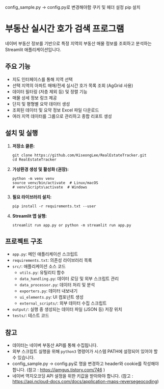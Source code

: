 config_sample.py -> config.py로 변경해야함
쿠키 및 헤더 설정
pip 설치


# 부동산 실시간 호가 검색 프로그램

네이버 부동산 정보를 기반으로 특정 지역의 부동산 매물 정보를 조회하고 분석하는 Streamlit 애플리케이션입니다.

## 주요 기능

- 지도 인터페이스를 통해 지역 선택
- 선택 지역의 아파트 매매/전세 실시간 호가 목록 조회 (AgGrid 사용)
- 데이터 필터링 (저층 제외 등) 및 정렬 기능
- 매물 상세 정보 링크 제공
- 단지 및 평형별 요약 데이터 생성
- 조회된 데이터 및 요약 정보 Excel 파일 다운로드
- 여러 지역 데이터를 그룹으로 관리하고 종합 리포트 생성

## 설치 및 실행

1.  **저장소 클론:**
    ```
    git clone https://github.com/KiseongLee/RealEstateTracker.git
    cd RealEstateTracker
    ```

2.  **가상환경 생성 및 활성화 (권장):**
    ```
    python -m venv venv
    source venv/bin/activate  # Linux/macOS
    # venv\Scripts\activate  # Windows
    ```

3.  **필요 라이브러리 설치:**
    ```
    pip install -r requirements.txt --user
    ```

4.  **Streamlit 앱 실행:**
    ```
    streamlit run app.py or python -m streamlit run app.py
    ```

## 프로젝트 구조

-   `app.py`: 메인 애플리케이션 스크립트
-   `requirements.txt`: 의존성 라이브러리 목록
-   `src/`: 애플리케이션 소스 코드
    -   `utils.py`: 유틸리티 함수
    -   `data_handling.py`: 데이터 로딩 및 외부 스크립트 관리
    -   `data_processor.py`: 데이터 처리 및 분석
    -   `exporters.py`: 데이터 내보내기
    -   `ui_elements.py`: UI 컴포넌트 생성
    -   `external_scripts/`: 외부 데이터 수집 스크립트
-   `output/`: 실행 중 생성되는 데이터 파일 (JSON 등) 저장 위치
-   `tests/`: 테스트 코드

## 참고

-   데이터는 네이버 부동산 API를 통해 수집됩니다.
-   외부 스크립트 실행을 위해 `python3` 명령어가 시스템 PATH에 설정되어 있어야 할 수 있습니다.
-   config_sample.py -> config.py로 명을 변경하고 header와 cookie를 작성해야합니다. (참고 : https://iamgus.tistory.com/746 )
-   네이버 역지오코딩 API 설정을 위한 키값을 받아와야 합니다. (참고 : https://api.ncloud-docs.com/docs/application-maps-reversegeocoding)
